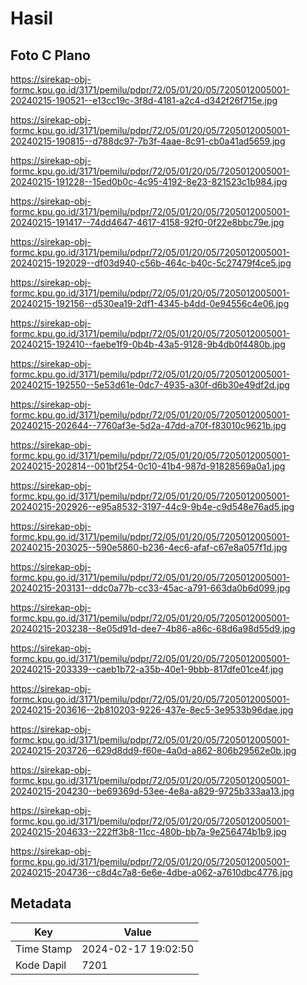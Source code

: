 # Hasil

## Foto C Plano

https://sirekap-obj-formc.kpu.go.id/3171/pemilu/pdpr/72/05/01/20/05/7205012005001-20240215-190521--e13cc19c-3f8d-4181-a2c4-d342f26f715e.jpg

https://sirekap-obj-formc.kpu.go.id/3171/pemilu/pdpr/72/05/01/20/05/7205012005001-20240215-190815--d788dc97-7b3f-4aae-8c91-cb0a41ad5659.jpg

https://sirekap-obj-formc.kpu.go.id/3171/pemilu/pdpr/72/05/01/20/05/7205012005001-20240215-191228--15ed0b0c-4c95-4192-8e23-821523c1b984.jpg

https://sirekap-obj-formc.kpu.go.id/3171/pemilu/pdpr/72/05/01/20/05/7205012005001-20240215-191417--74dd4647-4617-4158-92f0-0f22e8bbc79e.jpg

https://sirekap-obj-formc.kpu.go.id/3171/pemilu/pdpr/72/05/01/20/05/7205012005001-20240215-192029--df03d940-c56b-464c-b40c-5c27479f4ce5.jpg

https://sirekap-obj-formc.kpu.go.id/3171/pemilu/pdpr/72/05/01/20/05/7205012005001-20240215-192156--d530ea19-2df1-4345-b4dd-0e94556c4e06.jpg

https://sirekap-obj-formc.kpu.go.id/3171/pemilu/pdpr/72/05/01/20/05/7205012005001-20240215-192410--faebe1f9-0b4b-43a5-9128-9b4db0f4480b.jpg

https://sirekap-obj-formc.kpu.go.id/3171/pemilu/pdpr/72/05/01/20/05/7205012005001-20240215-192550--5e53d61e-0dc7-4935-a30f-d6b30e49df2d.jpg

https://sirekap-obj-formc.kpu.go.id/3171/pemilu/pdpr/72/05/01/20/05/7205012005001-20240215-202644--7760af3e-5d2a-47dd-a70f-f83010c9621b.jpg

https://sirekap-obj-formc.kpu.go.id/3171/pemilu/pdpr/72/05/01/20/05/7205012005001-20240215-202814--001bf254-0c10-41b4-987d-91828569a0a1.jpg

https://sirekap-obj-formc.kpu.go.id/3171/pemilu/pdpr/72/05/01/20/05/7205012005001-20240215-202926--e95a8532-3197-44c9-9b4e-c9d548e76ad5.jpg

https://sirekap-obj-formc.kpu.go.id/3171/pemilu/pdpr/72/05/01/20/05/7205012005001-20240215-203025--590e5860-b236-4ec6-afaf-c67e8a057f1d.jpg

https://sirekap-obj-formc.kpu.go.id/3171/pemilu/pdpr/72/05/01/20/05/7205012005001-20240215-203131--ddc0a77b-cc33-45ac-a791-663da0b6d099.jpg

https://sirekap-obj-formc.kpu.go.id/3171/pemilu/pdpr/72/05/01/20/05/7205012005001-20240215-203238--8e05d91d-dee7-4b86-a86c-68d6a98d55d9.jpg

https://sirekap-obj-formc.kpu.go.id/3171/pemilu/pdpr/72/05/01/20/05/7205012005001-20240215-203339--caeb1b72-a35b-40e1-9bbb-817dfe01ce4f.jpg

https://sirekap-obj-formc.kpu.go.id/3171/pemilu/pdpr/72/05/01/20/05/7205012005001-20240215-203616--2b810203-9226-437e-8ec5-3e9533b96dae.jpg

https://sirekap-obj-formc.kpu.go.id/3171/pemilu/pdpr/72/05/01/20/05/7205012005001-20240215-203726--629d8dd9-f60e-4a0d-a862-806b29562e0b.jpg

https://sirekap-obj-formc.kpu.go.id/3171/pemilu/pdpr/72/05/01/20/05/7205012005001-20240215-204230--be69369d-53ee-4e8a-a829-9725b333aa13.jpg

https://sirekap-obj-formc.kpu.go.id/3171/pemilu/pdpr/72/05/01/20/05/7205012005001-20240215-204633--222ff3b8-11cc-480b-bb7a-9e256474b1b9.jpg

https://sirekap-obj-formc.kpu.go.id/3171/pemilu/pdpr/72/05/01/20/05/7205012005001-20240215-204736--c8d4c7a8-6e6e-4dbe-a062-a7610dbc4776.jpg


## Metadata

| Key        | Value               |
| ---------- | ------------------- |
| Time Stamp | 2024-02-17 19:02:50 |
| Kode Dapil | 7201                |



